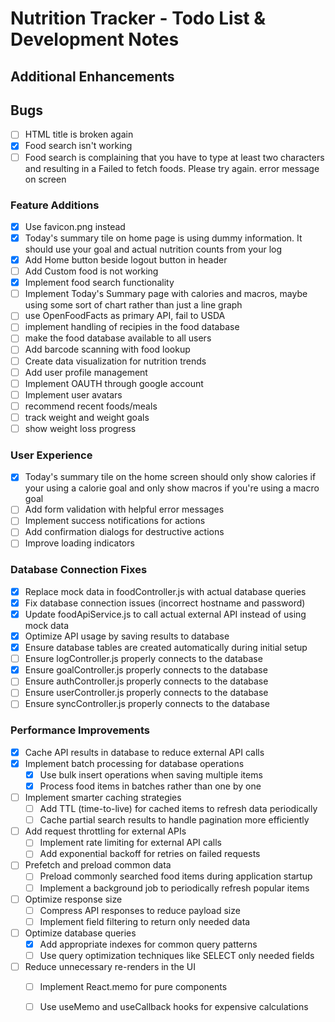 # Nutrition Tracker - Todo List & Development Notes

## Additional Enhancements

## Bugs
- [ ] HTML title is broken again
- [x] Food search isn't working
- [ ] Food search is complaining that you have to type at least two characters and resulting in a Failed to fetch foods. Please try again. error message on screen

### Feature Additions
- [x] Use favicon.png instead
- [x] Today's summary tile on home page is using dummy information. It should use your goal and actual nutrition counts from your log
- [x] Add Home button beside logout button in header
- [ ] Add Custom food is not working
- [x] Implement food search functionality
- [ ] Implement Today's Summary page with calories and macros, maybe using some sort of chart rather than just a line graph
- [ ] use OpenFoodFacts as primary API, fail to USDA
- [ ] implement handling of recipies in the food database
- [ ] make the food database available to all users
- [ ] Add barcode scanning with food lookup
- [ ] Create data visualization for nutrition trends
- [ ] Add user profile management
- [ ] Implement OAUTH through google account
- [ ] Implement user avatars
- [ ] recommend recent foods/meals
- [ ] track weight and weight goals
- [ ] show weight loss progress

### User Experience
- [x] Today's summary tile on the home screen should only show calories if your using a calorie goal and only show macros if you're using a macro goal
- [ ] Add form validation with helpful error messages
- [ ] Implement success notifications for actions
- [ ] Add confirmation dialogs for destructive actions
- [ ] Improve loading indicators

### Database Connection Fixes
- [x] Replace mock data in foodController.js with actual database queries
- [x] Fix database connection issues (incorrect hostname and password)
- [x] Update foodApiService.js to call actual external API instead of using mock data
- [x] Optimize API usage by saving results to database
- [x] Ensure database tables are created automatically during initial setup
- [ ] Ensure logController.js properly connects to the database
- [x] Ensure goalController.js properly connects to the database
- [ ] Ensure authController.js properly connects to the database
- [ ] Ensure userController.js properly connects to the database
- [ ] Ensure syncController.js properly connects to the database

### Performance Improvements
- [x] Cache API results in database to reduce external API calls
- [x] Implement batch processing for database operations
  - [x] Use bulk insert operations when saving multiple items
  - [x] Process food items in batches rather than one by one
- [ ] Implement smarter caching strategies
  - [ ] Add TTL (time-to-live) for cached items to refresh data periodically
  - [ ] Cache partial search results to handle pagination more efficiently
- [ ] Add request throttling for external APIs
  - [ ] Implement rate limiting for external API calls
  - [ ] Add exponential backoff for retries on failed requests
- [ ] Prefetch and preload common data
  - [ ] Preload commonly searched food items during application startup
  - [ ] Implement a background job to periodically refresh popular items
- [ ] Optimize response size
  - [ ] Compress API responses to reduce payload size
  - [ ] Implement field filtering to return only needed data
- [ ] Optimize database queries
  - [x] Add appropriate indexes for common query patterns
  - [ ] Use query optimization techniques like SELECT only needed fields
- [ ] Reduce unnecessary re-renders in the UI
  - [ ] Implement React.memo for pure components
  - [ ] Use useMemo and useCallback hooks for expensive calculations


